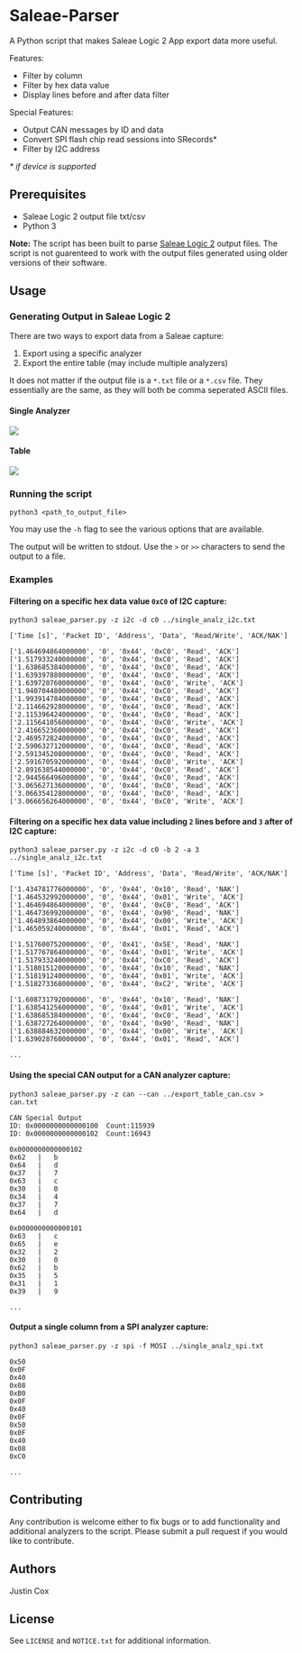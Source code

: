 # Saleae-Parser

A Python script that makes Saleae Logic 2 App export data more useful.

Features:
* Filter by column
* Filter by hex data value
* Display lines before and after data filter

Special Features:
* Output CAN messages by ID and data
* Convert SPI flash chip read sessions into SRecords*
* Filter by I2C address

*\* if device is supported*

## Prerequisites
* Saleae Logic 2 output file txt/csv
* Python 3

**Note:**
The script has been built to parse [Saleae Logic 2](https://www.saleae.com/downloads/) output files. The script is not guarenteed to work with the output files generated using older versions of their software.

## Usage

### Generating Output in Saleae Logic 2

There are two ways to export data from a Saleae capture:
1. Export using a specific analyzer
2. Export the entire table (may include multiple analyzers)

It does not matter if the output file is a `*.txt` file or a `*.csv` file. They essentially are the same, as they will both be comma seperated ASCII files.

#### Single Analyzer

![](doc/images/single_analyzer_export.png)

#### Table

![](doc/images/table_export.png)

### Running the script

`python3 <path_to_output_file>`

You may use the `-h` flag to see the various options that are available.

The output will be written to stdout.  Use the `>` or `>>` characters to send the output to a file.

### Examples

#### Filtering on a specific hex data value `0xC0` of I2C capture:

`python3 saleae_parser.py -z i2c -d c0 ../single_analz_i2c.txt`

```
['Time [s]', 'Packet ID', 'Address', 'Data', 'Read/Write', 'ACK/NAK']

['1.464694864000000', '0', '0x44', '0xC0', 'Read', 'ACK']
['1.517933240000000', '0', '0x44', '0xC0', 'Read', 'ACK']
['1.638685384000000', '0', '0x44', '0xC0', 'Read', 'ACK']
['1.639397880000000', '0', '0x44', '0xC0', 'Read', 'ACK']
['1.639720760000000', '0', '0x44', '0xC0', 'Write', 'ACK']
['1.940704480000000', '0', '0x44', '0xC0', 'Read', 'ACK']
['1.993914784000000', '0', '0x44', '0xC0', 'Read', 'ACK']
['2.114662928000000', '0', '0x44', '0xC0', 'Read', 'ACK']
['2.115396424000000', '0', '0x44', '0xC0', 'Read', 'ACK']
['2.115641056000000', '0', '0x44', '0xC0', 'Write', 'ACK']
['2.416652360000000', '0', '0x44', '0xC0', 'Read', 'ACK']
['2.469572824000000', '0', '0x44', '0xC0', 'Read', 'ACK']
['2.590632712000000', '0', '0x44', '0xC0', 'Read', 'ACK']
['2.591345208000000', '0', '0x44', '0xC0', 'Read', 'ACK']
['2.591670592000000', '0', '0x44', '0xC0', 'Write', 'ACK']
['2.891638544000000', '0', '0x44', '0xC0', 'Read', 'ACK']
['2.944566496000000', '0', '0x44', '0xC0', 'Read', 'ACK']
['3.065627136000000', '0', '0x44', '0xC0', 'Read', 'ACK']
['3.066354128000000', '0', '0x44', '0xC0', 'Read', 'ACK']
['3.066656264000000', '0', '0x44', '0xC0', 'Write', 'ACK']
```

#### Filtering on a specific hex data value including `2` lines before and `3` after of I2C capture:

`python3 saleae_parser.py -z i2c -d c0 -b 2 -a 3 ../single_analz_i2c.txt`

```
['Time [s]', 'Packet ID', 'Address', 'Data', 'Read/Write', 'ACK/NAK']

['1.434781776000000', '0', '0x44', '0x10', 'Read', 'NAK']
['1.464532992000000', '0', '0x44', '0x01', 'Write', 'ACK']
['1.464694864000000', '0', '0x44', '0xC0', 'Read', 'ACK']
['1.464736992000000', '0', '0x44', '0x90', 'Read', 'NAK']
['1.464893864000000', '0', '0x44', '0x00', 'Write', 'ACK']
['1.465059240000000', '0', '0x44', '0x01', 'Read', 'ACK']

['1.517600752000000', '0', '0x41', '0x5E', 'Read', 'NAK']
['1.517767864000000', '0', '0x44', '0x01', 'Write', 'ACK']
['1.517933240000000', '0', '0x44', '0xC0', 'Read', 'ACK']
['1.518015120000000', '0', '0x44', '0x10', 'Read', 'NAK']
['1.518191240000000', '0', '0x44', '0x01', 'Write', 'ACK']
['1.518273368000000', '0', '0x44', '0xC2', 'Write', 'ACK']

['1.608731792000000', '0', '0x44', '0x10', 'Read', 'NAK']
['1.638541256000000', '0', '0x44', '0x01', 'Write', 'ACK']
['1.638685384000000', '0', '0x44', '0xC0', 'Read', 'ACK']
['1.638727264000000', '0', '0x44', '0x90', 'Read', 'NAK']
['1.638884632000000', '0', '0x44', '0x00', 'Write', 'ACK']
['1.639028760000000', '0', '0x44', '0x01', 'Read', 'ACK']

...
```

#### Using the special CAN output for a CAN analyzer capture:

`python3 saleae_parser.py -z can --can ../export_table_can.csv > can.txt`

```
CAN Special Output
ID: 0x0000000000000100  Count:115939
ID: 0x0000000000000102  Count:16943

0x0000000000000102
0x62   |   b
0x64   |   d
0x37   |   7
0x63   |   c
0x30   |   0
0x34   |   4
0x37   |   7
0x64   |   d

0x0000000000000101
0x63   |   c
0x65   |   e
0x32   |   2
0x30   |   0
0x62   |   b
0x35   |   5
0x31   |   1
0x39   |   9

...
```

#### Output a single column from a SPI analyzer capture:

`python3 saleae_parser.py -z spi -f MOSI ../single_analz_spi.txt`

```
0x50
0x0F
0x40
0x08
0xB0
0x0F
0x40
0x0F
0x50
0x0F
0x40
0x08
0xC0

...
```

## Contributing

Any contribution is welcome either to fix bugs or to add functionality and additional analyzers to the script.  Please submit a pull request if you would like to contribute.

## Authors
Justin Cox

## License

See `LICENSE` and `NOTICE.txt` for additional information.
